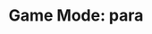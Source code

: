 ---
title: "Game Mode: para"
description: Details about the `para` mode supported by Project OutFox.
weight: 2
---